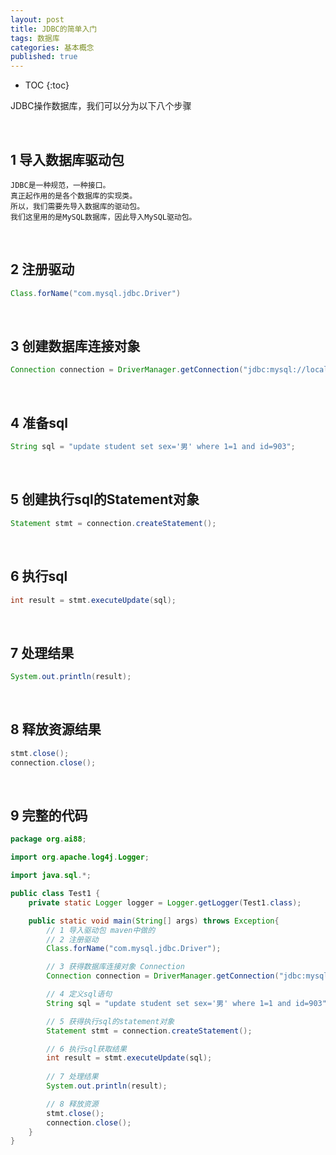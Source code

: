```yaml
---
layout: post
title: JDBC的简单入门
tags: 数据库
categories: 基本概念
published: true
---
```


* TOC
{:toc}

JDBC操作数据库，我们可以分为以下八个步骤

&nbsp;
## 1 导入数据库驱动包
    JDBC是一种规范，一种接口。
    真正起作用的是各个数据库的实现类。
    所以，我们需要先导入数据库的驱动包。
    我们这里用的是MySQL数据库，因此导入MySQL驱动包。

&nbsp;
## 2 注册驱动
```java
Class.forName("com.mysql.jdbc.Driver")
```

&nbsp;
## 3 创建数据库连接对象
```java
Connection connection = DriverManager.getConnection("jdbc:mysql://localhost:3306/learn", "ai88", "5201314");
```

&nbsp;
## 4 准备sql
```java
String sql = "update student set sex='男' where 1=1 and id=903";
```

&nbsp;
## 5 创建执行sql的Statement对象
```java
Statement stmt = connection.createStatement();
```

&nbsp;
## 6 执行sql
```java
int result = stmt.executeUpdate(sql);
```

&nbsp;
## 7 处理结果
```java
System.out.println(result);
```

&nbsp;
## 8 释放资源结果
```java
stmt.close();
connection.close();
```

&nbsp;
## 9 完整的代码
```java
package org.ai88;

import org.apache.log4j.Logger;

import java.sql.*;

public class Test1 {
    private static Logger logger = Logger.getLogger(Test1.class);

    public static void main(String[] args) throws Exception{
        // 1 导入驱动包 maven中做的
        // 2 注册驱动
        Class.forName("com.mysql.jdbc.Driver");

        // 3 获得数据库连接对象 Connection
        Connection connection = DriverManager.getConnection("jdbc:mysql://192.168.66.203:3306/learn", "ai88", "5201314");

        // 4 定义sql语句
        String sql = "update student set sex='男' where 1=1 and id=903";

        // 5 获得执行sql的statement对象
        Statement stmt = connection.createStatement();

        // 6 执行sql获取结果
        int result = stmt.executeUpdate(sql);
        
        // 7 处理结果
        System.out.println(result);

        // 8 释放资源
        stmt.close();
        connection.close();
    }
}
```
